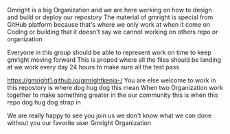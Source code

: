 Gmright is a big Organization and we are here working on how to design and build or deploy our repostory 
The material of gmright is special from GitHub platform because that's where we only work at when it come on 
Coding or building that it doesn't say we cannot working on others repo or organization 

Everyone in this group should be able to represent work on time to keep gmright moving forward 
This is propod where all the files should be landing at we work every day 24 hours to make sure all the test pass 

https://gmright1.github.io/gmrightkenja-/ You are else welcome to work in this repostory is where dog hug dog this mean 
When two Organization work together to make something greater in the our community this is when this repo dog hug dog strap in 

We are really happy to see you join us we don't know what we can done  without you our favorite user 
Gmright Organization 
